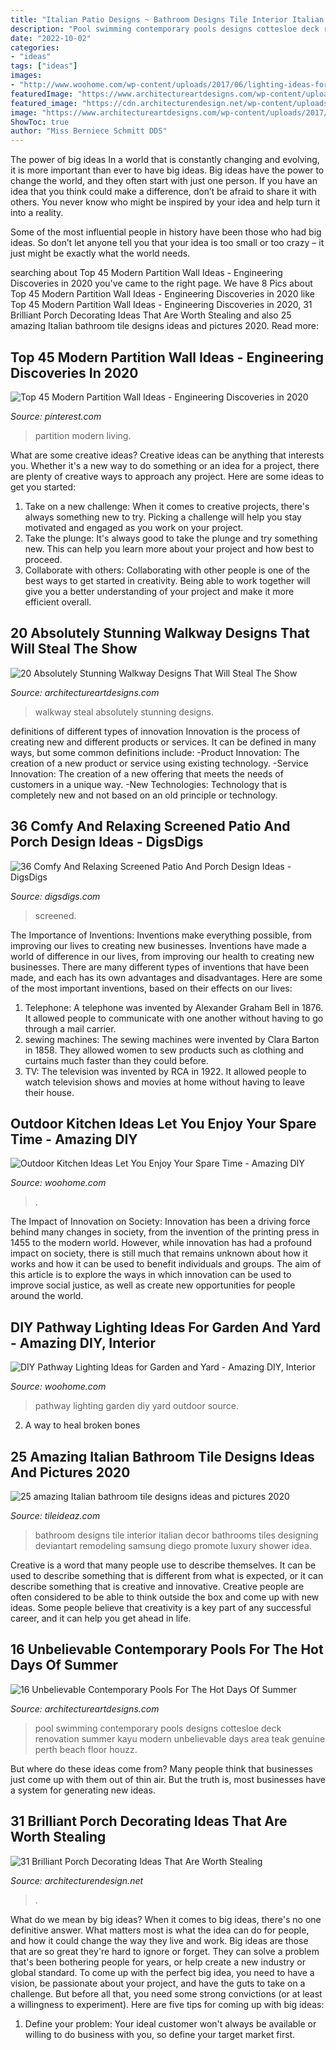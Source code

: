 ```yaml
---
title: "Italian Patio Designs ~ Bathroom Designs Tile Interior Italian Decor Bathrooms Tiles Designing Deviantart Remodeling Samsung Diego Promote Luxury Shower Idea"
description: "Pool swimming contemporary pools designs cottesloe deck renovation summer kayu modern unbelievable days area teak genuine perth beach floor houzz"
date: "2022-10-02"
categories:
- "ideas"
tags: ["ideas"]
images:
- "http://www.woohome.com/wp-content/uploads/2017/06/lighting-ideas-for-pathway-5.jpg"
featuredImage: "https://www.architectureartdesigns.com/wp-content/uploads/2017/02/3-16.jpg"
featured_image: "https://cdn.architecturendesign.net/wp-content/uploads/2015/07/AD-Small-Porch-Ideas-26.jpg"
image: "https://www.architectureartdesigns.com/wp-content/uploads/2017/02/3-16.jpg"
ShowToc: true
author: "Miss Berniece Schmitt DDS"
---
```



The power of big ideas
In a world that is constantly changing and evolving, it is more important than ever to have big ideas. Big ideas have the power to change the world, and they often start with just one person.
If you have an idea that you think could make a difference, don’t be afraid to share it with others. You never know who might be inspired by your idea and help turn it into a reality.

Some of the most influential people in history have been those who had big ideas. So don’t let anyone tell you that your idea is too small or too crazy – it just might be exactly what the world needs.

	

		
searching about Top 45 Modern Partition Wall Ideas - Engineering Discoveries in 2020 you've came to the right page. We have 8 Pics about Top 45 Modern Partition Wall Ideas - Engineering Discoveries in 2020 like Top 45 Modern Partition Wall Ideas - Engineering Discoveries in 2020, 31 Brilliant Porch Decorating Ideas That Are Worth Stealing and also 25 amazing Italian bathroom tile designs ideas and pictures 2020. Read more:
		
    
## Top 45 Modern Partition Wall Ideas - Engineering Discoveries In 2020

<img loading=lazy src="https://i.pinimg.com/736x/3d/0e/16/3d0e1633f012271b1e27f9a46354e815.jpg" onerror="this.onerror=null;this.src='https://tse3.mm.bing.net/th?id=OIP.yQkBPM990qlGwoNSv4_RvAHaLG&amp;pid=15.1';" alt="Top 45 Modern Partition Wall Ideas - Engineering Discoveries in 2020">

_Source: pinterest.com_

>partition modern living. 

	

What are some creative ideas?
Creative ideas can be anything that interests you. Whether it's a new way to do something or an idea for a project, there are plenty of creative ways to approach any project. Here are some ideas to get you started: 
1. Take on a new challenge: When it comes to creative projects, there's always something new to try. Picking a challenge will help you stay motivated and engaged as you work on your project. 
2. Take the plunge: It's always good to take the plunge and try something new. This can help you learn more about your project and how best to proceed. 
3. Collaborate with others: Collaborating with other people is one of the best ways to get started in creativity. Being able to work together will give you a better understanding of your project and make it more efficient overall.

    
## 20 Absolutely Stunning Walkway Designs That Will Steal The Show

<img loading=lazy src="https://www.architectureartdesigns.com/wp-content/uploads/2017/02/3-16.jpg" onerror="this.onerror=null;this.src='https://tse2.mm.bing.net/th?id=OIP.Nb02vCK-EQahhhqDFv2hiAHaJ_&amp;pid=15.1';" alt="20 Absolutely Stunning Walkway Designs That Will Steal The Show">

_Source: architectureartdesigns.com_

>walkway steal absolutely stunning designs. 

	

definitions of different types of innovation
Innovation is the process of creating new and different products or services. It can be defined in many ways, but some common definitions include: 
-Product Innovation: The creation of a new product or service using existing technology.
-Service Innovation: The creation of a new offering that meets the needs of customers in a unique way.
-New Technologies: Technology that is completely new and not based on an old principle or technology.

    
## 36 Comfy And Relaxing Screened Patio And Porch Design Ideas - DigsDigs

<img loading=lazy src="https://www.digsdigs.com/photos/comfy-and-relaxing-screened-patio-design-ideas-28.jpg" onerror="this.onerror=null;this.src='https://tse2.mm.bing.net/th?id=OIP.2FhbiMPDSPXK6OxQRUXODAHaLH&amp;pid=15.1';" alt="36 Comfy And Relaxing Screened Patio And Porch Design Ideas - DigsDigs">

_Source: digsdigs.com_

>screened. 

	

The Importance of Inventions: Inventions make everything possible, from improving our lives to creating new businesses.
Inventions have made a world of difference in our lives, from improving our health to creating new businesses. There are many different types of inventions that have been made, and each has its own advantages and disadvantages. Here are some of the most important inventions, based on their effects on our lives:
1. Telephone: A telephone was invented by Alexander Graham Bell in 1876. It allowed people to communicate with one another without having to go through a mail carrier. 
2. sewing machines: The sewing machines were invented by Clara Barton in 1858. They allowed women to sew products such as clothing and curtains much faster than they could before. 
3. TV: The television was invented by RCA in 1922. It allowed people to watch television shows and movies at home without having to leave their house. 

    
## Outdoor Kitchen Ideas Let You Enjoy Your Spare Time - Amazing DIY

<img loading=lazy src="https://www.woohome.com/wp-content/uploads/2014/02/outdoor-kitchen-4.jpg" onerror="this.onerror=null;this.src='https://tse1.mm.bing.net/th?id=OIP.jcxSXCNgDdbCiHqAuxVTmAHaKe&amp;pid=15.1';" alt="Outdoor Kitchen Ideas Let You Enjoy Your Spare Time - Amazing DIY">

_Source: woohome.com_

>. 

	

The Impact of Innovation on Society:
Innovation has been a driving force behind many changes in society, from the invention of the printing press in 1455 to the modern world. However, while innovation has had a profound impact on society, there is still much that remains unknown about how it works and how it can be used to benefit individuals and groups. The aim of this article is to explore the ways in which innovation can be used to improve social justice, as well as create new opportunities for people around the world.

    
## DIY Pathway Lighting Ideas For Garden And Yard - Amazing DIY, Interior

<img loading=lazy src="http://www.woohome.com/wp-content/uploads/2017/06/lighting-ideas-for-pathway-5.jpg" onerror="this.onerror=null;this.src='https://tse3.mm.bing.net/th?id=OIP.QQwowaMz6WvOJzUkQPIcPAHaJ4&amp;pid=15.1';" alt="DIY Pathway Lighting Ideas for Garden and Yard - Amazing DIY, Interior">

_Source: woohome.com_

>pathway lighting garden diy yard outdoor source. 

	

2. A way to heal broken bones 

    
## 25 Amazing Italian Bathroom Tile Designs Ideas And Pictures 2020

<img loading=lazy src="https://www.tileideaz.com/wp-content/uploads/2015/10/the_bathroom_by_cuatrod.jpg" onerror="this.onerror=null;this.src='https://tse2.mm.bing.net/th?id=OIP.iERmQQKOHI7Uip0p7J87twHaI9&amp;pid=15.1';" alt="25 amazing Italian bathroom tile designs ideas and pictures 2020">

_Source: tileideaz.com_

>bathroom designs tile interior italian decor bathrooms tiles designing deviantart remodeling samsung diego promote luxury shower idea. 

	

Creative is a word that many people use to describe themselves. It can be used to describe something that is different from what is expected, or it can describe something that is creative and innovative. Creative people are often considered to be able to think outside the box and come up with new ideas. Some people believe that creativity is a key part of any successful career, and it can help you get ahead in life.

    
## 16 Unbelievable Contemporary Pools For The Hot Days Of Summer

<img loading=lazy src="https://www.architectureartdesigns.com/wp-content/uploads/2015/04/16-Unbelievable-Contemporary-Pools-For-The-Hot-Days-Of-Summer-14-630x945.jpg" onerror="this.onerror=null;this.src='https://tse1.mm.bing.net/th?id=OIP.9Gd3ZYXL3RwqSfIHBqqkbAHaLH&amp;pid=15.1';" alt="16 Unbelievable Contemporary Pools For The Hot Days Of Summer">

_Source: architectureartdesigns.com_

>pool swimming contemporary pools designs cottesloe deck renovation summer kayu modern unbelievable days area teak genuine perth beach floor houzz. 

	

But where do these ideas come from? Many people think that businesses just come up with them out of thin air. But the truth is, most businesses have a system for generating new ideas.

    
## 31 Brilliant Porch Decorating Ideas That Are Worth Stealing

<img loading=lazy src="https://cdn.architecturendesign.net/wp-content/uploads/2015/07/AD-Small-Porch-Ideas-26.jpg" onerror="this.onerror=null;this.src='https://tse1.mm.bing.net/th?id=OIP.gQcHXMzFM1Es1dThN5g-VgHaJ4&amp;pid=15.1';" alt="31 Brilliant Porch Decorating Ideas That Are Worth Stealing">

_Source: architecturendesign.net_

>. 

	

What do we mean by big ideas?
When it comes to big ideas, there's no one definitive answer. What matters most is what the idea can do for people, and how it could change the way they live and work. 
Big ideas are those that are so great they're hard to ignore or forget. They can solve a problem that's been bothering people for years, or help create a new industry or global standard. 
To come up with the perfect big idea, you need to have a vision, be passionate about your project, and have the guts to take on a challenge. But before all that, you need some strong convictions (or at least a willingness to experiment). 
Here are five tips for coming up with big ideas: 
1) Define your problem: Your ideal customer won't always be available or willing to do business with you, so define your target market first.

